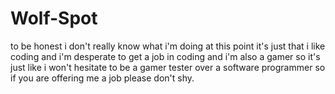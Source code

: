 # Wolf-Spot
to be honest i don't really know what i'm doing at this point it's just that i like coding and i'm desperate to get  a job in coding and i'm also a gamer so it's just like i won't hesitate to be a gamer tester over a software programmer so if you are offering me a job please don't shy.
